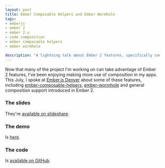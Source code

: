 ```yaml
---
layout: post
title: Ember Composable Helpers and Ember Wormhole
tags:
- emberjs
- ember 2
- ember 2.x
- code composition
- ember composable helpers
- ember wormhole

description: "A lightning talk about Ember 2 features, specifically composability (ember-composable-helpers) and using Ember Wormhole to produce a fullscreen confirm dialog. This talk was given at the July 2016 Ember JS Denver Meetup."
---
```


Now that many of the project I'm working on can take advantage of Ember 2 features,
I've been enjoying making more use of composition in my apps. This July, I spoke at
[Ember.js Denver](http://www.meetup.com/Ember-js-Denver/) about some of these features,
including [ember-composable-helpers](https://github.com/DockYard/ember-composable-helpers),
[ember-wormhole](https://github.com/yapplabs/ember-wormhole) and general composition
support introduced in Ember 2.

### The slides
They're [available on slideshare](http://www.slideshare.net/BenLimmer/fun-with-ember-2x-features).

### The demo
Is [here](https://blimmer.github.io/ember-fullscreen-confirm-demo/).

### The code
Is [available on GitHub](https://github.com/blimmer/ember-fullscreen-confirm-demo).
